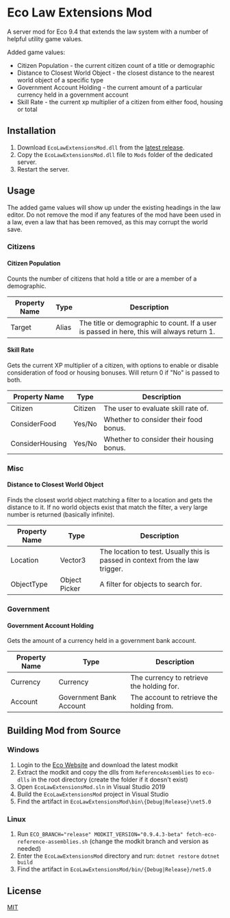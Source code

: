 # Eco Law Extensions Mod
A server mod for Eco 9.4 that extends the law system with a number of helpful utility game values.

Added game values:
 - Citizen Population - the current citizen count of a title or demographic
 - Distance to Closest World Object - the closest distance to the nearest world object of a specific type
 - Government Account Holding - the current amount of a particular currency held in a government account
 - Skill Rate - the current xp multiplier of a citizen from either food, housing or total

## Installation
1. Download `EcoLawExtensionsMod.dll` from the [latest release](https://github.com/thomasfn/EcoLawExtensionsMod/releases).
2. Copy the `EcoLawExtensionsMod.dll` file to `Mods` folder of the dedicated server.
3. Restart the server.

## Usage

The added game values will show up under the existing headings in the law editor. Do not remove the mod if any features of the mod have been used in a law, even a law that has been removed, as this may corrupt the world save.

### Citizens

#### Citizen Population

Counts the number of citizens that hold a title or are a member of a demographic.

| Property Name | Type | Description |
| - | - | - |
| Target | Alias | The title or demographic to count. If a user is passed in here, this will always return 1. |

#### Skill Rate

Gets the current XP multiplier of a citizen, with options to enable or disable consideration of food or housing bonuses. Will return 0 if "No" is passed to both.

| Property Name | Type | Description |
| - | - | - |
| Citizen | Citizen | The user to evaluate skill rate of. |
| ConsiderFood | Yes/No | Whether to consider their food bonus. |
| ConsiderHousing | Yes/No | Whether to consider their housing bonus. |

### Misc

#### Distance to Closest World Object

Finds the closest world object matching a filter to a location and gets the distance to it. If no world objects exist that match the filter, a very large number is returned (basically infinite).

| Property Name | Type | Description |
| - | - | - |
| Location | Vector3 | The location to test. Usually this is passed in context from the law trigger. |
| ObjectType | Object Picker | A filter for objects to search for. |

### Government

#### Government Account Holding

Gets the amount of a currency held in a government bank account.

| Property Name | Type | Description |
| - | - | - |
| Currency | Currency | The currency to retrieve the holding for. |
| Account | Government Bank Account | The account to retrieve the holding from. |

## Building Mod from Source

### Windows

1. Login to the [Eco Website](https://play.eco/) and download the latest modkit
2. Extract the modkit and copy the dlls from `ReferenceAssemblies` to `eco-dlls` in the root directory (create the folder if it doesn't exist)
3. Open `EcoLawExtensionsMod.sln` in Visual Studio 2019
4. Build the `EcoLawExtensionsMod` project in Visual Studio
5. Find the artifact in `EcoLawExtensionsMod\bin\{Debug|Release}\net5.0`

### Linux

1. Run `ECO_BRANCH="release" MODKIT_VERSION="0.9.4.3-beta" fetch-eco-reference-assemblies.sh` (change the modkit branch and version as needed)
2. Enter the `EcoLawExtensionsMod` directory and run:
`dotnet restore`
`dotnet build`
3. Find the artifact in `EcoLawExtensionsMod/bin/{Debug|Release}/net5.0`

## License
[MIT](https://choosealicense.com/licenses/mit/)